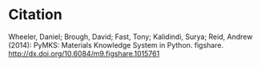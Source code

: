 # Citation

Wheeler, Daniel; Brough, David; Fast, Tony; Kalidindi, Surya; Reid,
Andrew (2014): PyMKS: Materials Knowledge System in Python. figshare.
http://dx.doi.org/10.6084/m9.figshare.1015761
